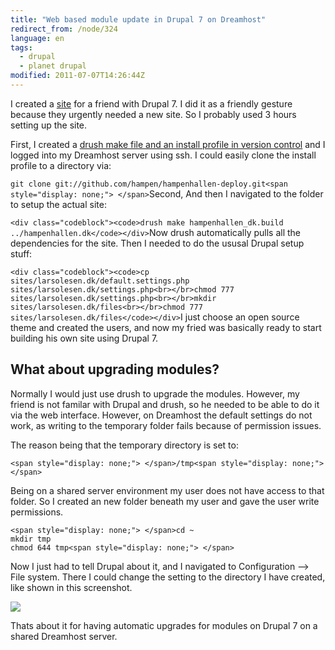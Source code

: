 ```yaml
---
title: "Web based module update in Drupal 7 on Dreamhost"
redirect_from: /node/324
language: en
tags:
  - drupal
  - planet drupal
modified: 2011-07-07T14:26:44Z
---
```


I created a [site](http://hampenhallen.dk/) for a friend with Drupal 7. I did it as a friendly gesture because they urgently needed a new site. So I probably used 3 hours setting up the site.

First, I created a [drush make file and an install profile in version control](https://github.com/hampen/hampenhallen-deploy) and I logged into my Dreamhost server using ssh. I could easily clone the install profile to a directory via:

`git clone git://github.com/hampen/hampenhallen-deploy.git<span style="display: none;"> </span>`Second, And then I navigated to the folder to setup the actual site:

`<div class="codeblock"><code>drush make hampenhallen_dk.build ../hampenhallen.dk</code></div>`Now drush automatically pulls all the dependencies for the site. Then I needed to do the ususal Drupal setup stuff:

`<div class="codeblock"><code>cp sites/larsolesen.dk/default.settings.php sites/larsolesen.dk/settings.php<br></br>chmod 777 sites/larsolesen.dk/settings.php<br></br>mkdir sites/larsolesen.dk/files<br></br>chmod 777 sites/larsolesen.dk/files</code></div>`I just choose an open source theme and created the users, and now my fried was basically ready to start building his own site using Drupal 7.

What about upgrading modules?
-----------------------------

Normally I would just use drush to upgrade the modules. However, my friend is not familar with Drupal and drush, so he needed to be able to do it via the web interface. However, on Dreamhost the default settings do not work, as writing to the temporary folder fails because of permission issues.

The reason being that the temporary directory is set to:

```
<span style="display: none;"> </span>/tmp<span style="display: none;"> </span>
```
Being on a shared server environment my user does not have access to that folder. So I created an new folder beneath my user and gave the user write permissions.

```
<span style="display: none;"> </span>cd ~
mkdir tmp
chmod 644 tmp<span style="display: none;"> </span>
```
Now I just had to tell Drupal about it, and I navigated to Configuration --> File system. There I could change the setting to the directory I have created, like shown in this screenshot.

![](https://larsolesen.dk/sites/larsolesen.dk/files/screenshot_0.png)

Thats about it for having automatic upgrades for modules on Drupal 7 on a shared Dreamhost server.
